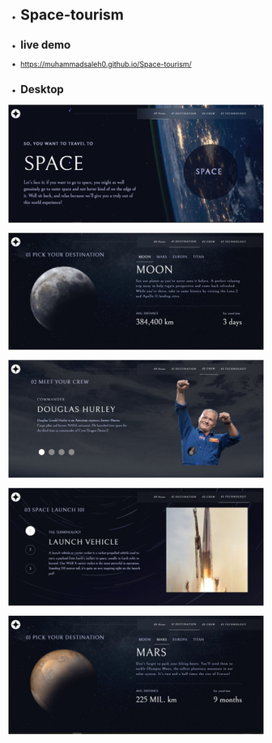 
- # Space-tourism

- ## live demo
-  https://muhammadsaleh0.github.io/Space-tourism/   


- ## Desktop
![desktop](/./Public/space.webp "desktop") &nbsp;
![desktop](/./Public/moon.webp "desktop") &nbsp;
![desktop](/./Public/crew.webp "desktop") &nbsp;
![desktop](/./Public/techno.webp "desktop") &nbsp;
![desktop](/./Public/mars.webp "desktop") &nbsp;


